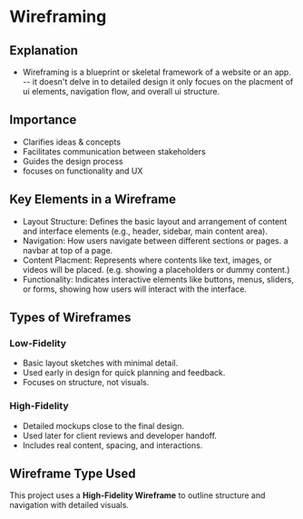 # Wireframing
## Explanation
- Wireframing is a blueprint or skeletal framework of a website or an app.
-- it doesn't delve in to detailed design it only focues on the placment of ui elements, navigation flow, and overall ui structure.
## Importance
- Clarifies ideas & concepts
- Facilitates communication between stakeholders
- Guides the design process
- focuses on functionality and UX

## Key Elements in a Wireframe
- Layout Structure: Defines the basic layout and arrangement of content and interface elements (e.g., header, sidebar, main content area).
- Navigation: How users navigate between different sections or pages. a navbar at top of a page.
- Content Placment: Represents where contents like text, images, or videos will be placed. (e.g. showing a placeholders or dummy content.)
- Functionality: Indicates interactive elements like buttons, menus, sliders, or forms, showing how users will interact with the interface.

## Types of Wireframes

### Low-Fidelity
- Basic layout sketches with minimal detail.
- Used early in design for quick planning and feedback.
- Focuses on structure, not visuals.

### High-Fidelity
- Detailed mockups close to the final design.
- Used later for client reviews and developer handoff.
- Includes real content, spacing, and interactions.

## Wireframe Type Used

This project uses a **High-Fidelity Wireframe** to outline structure and navigation with detailed visuals.